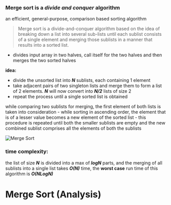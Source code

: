 ### Merge sort is a _divide and conquer_ algorithm

an efficient, general-purpose, comparison based sorting algorithm

> Merge sort is a divide-and-conquer algorithm based on the idea of breaking down a list into several sub-lists until each sublist consists of a single element and merging those sublists in a manner that results into a sorted list.

- divides input array in two halves, call itself for the two halves and then merges the two sorted halves

**idea:**
- divide the unsorted list into _**N**_ sublists, each containing 1 element
- take adjacent pairs of two singleton lists and merge them to form a list of 2 elements. _**N**_ will now convert into _**N/2**_ lists of size 2
- repeat the process until a single sorted list is obtained

while comparing two sublists for merging, the first element of both lists is taken into consideration - while sorting in ascending order, the element that is of a lesser value becomes a new element of the sorted list - this procedure is repeated until both the smaller sublists are empty and the new combined sublist comprises all the elements of both the sublists

![Merge Sort](images/2018/08/merge-sort.png)

### time complexity:
the list of size _**N**_ is divided into a max of _**logN**_ parts, and the merging of all sublists into a single list takes _**O(N)**_ time, the **worst case** run time of this algorithm is _**O(NLogN)**_

# Merge Sort (Analysis)
